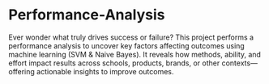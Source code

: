# Performance-Analysis
Ever wonder what truly drives success or failure? This project performs a performance analysis to uncover key factors affecting outcomes using machine learning (SVM &amp; Naive Bayes). It reveals how methods, ability, and effort impact results across schools, products, brands, or other contexts—offering actionable insights to improve outcomes.
